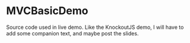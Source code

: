 MVCBasicDemo
============

Source code used in live demo. Like the KnockoutJS demo, I will have to add some companion text, and maybe post the slides.
